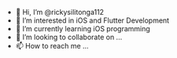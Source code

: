 - 👋 Hi, I’m @rickysilitonga112
- 👀 I’m interested in iOS and Flutter Development
- 🌱 I’m currently learning iOS programming
- 💞️ I’m looking to collaborate on ...
- 📫 How to reach me ...

<!---
rickysilitonga112/rickysilitonga112 is a ✨ special ✨ repository because its `README.md` (this file) appears on your GitHub profile.
You can click the Preview link to take a look at your changes.
--->
